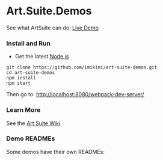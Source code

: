 # Art.Suite.Demos

See what ArtSuite can do: [Live Demo](http://imikimi.github.io/art-suite-demos/)

### Install and Run

* Get the latest [Node.js](https://nodejs.org/)

```
git clone https://github.com/imikimi/art-suite-demos.git
cd art-suite-demos
npm install
npm start
```

Then go to: [http://localhost:8080/webpack-dev-server/](http://localhost:8080/webpack-dev-server/)

### Learn More

See the [Art Suite Wiki](https://github.com/imikimi/art-suite/wiki)

### Demo READMEs

Some demos have their own READMEs:

